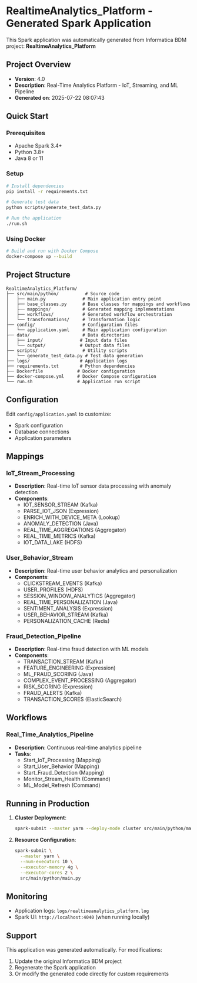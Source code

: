 # RealtimeAnalytics_Platform - Generated Spark Application

This Spark application was automatically generated from Informatica BDM project: **RealtimeAnalytics_Platform**

## Project Overview

- **Version**: 4.0
- **Description**: Real-Time Analytics Platform - IoT, Streaming, and ML Pipeline
- **Generated on**: 2025-07-22 08:07:43

## Quick Start

### Prerequisites
- Apache Spark 3.4+
- Python 3.8+
- Java 8 or 11

### Setup
```bash
# Install dependencies
pip install -r requirements.txt

# Generate test data
python scripts/generate_test_data.py

# Run the application
./run.sh
```

### Using Docker
```bash
# Build and run with Docker Compose
docker-compose up --build
```

## Project Structure

```
RealtimeAnalytics_Platform/
├── src/main/python/          # Source code
│   ├── main.py              # Main application entry point
│   ├── base_classes.py      # Base classes for mappings and workflows
│   ├── mappings/            # Generated mapping implementations
│   ├── workflows/           # Generated workflow orchestration
│   └── transformations/     # Transformation logic
├── config/                  # Configuration files
│   └── application.yaml     # Main application configuration
├── data/                    # Data directories
│   ├── input/              # Input data files
│   └── output/             # Output data files
├── scripts/                 # Utility scripts
│   └── generate_test_data.py # Test data generation
├── logs/                   # Application logs
├── requirements.txt        # Python dependencies
├── Dockerfile             # Docker configuration
├── docker-compose.yml     # Docker Compose configuration
└── run.sh                 # Application run script
```

## Configuration

Edit `config/application.yaml` to customize:
- Spark configuration
- Database connections
- Application parameters

## Mappings

### IoT_Stream_Processing
- **Description**: Real-time IoT sensor data processing with anomaly detection
- **Components**:
  - IOT_SENSOR_STREAM (Kafka)
  - PARSE_IOT_JSON (Expression)
  - ENRICH_WITH_DEVICE_META (Lookup)
  - ANOMALY_DETECTION (Java)
  - REAL_TIME_AGGREGATIONS (Aggregator)
  - REAL_TIME_METRICS (Kafka)
  - IOT_DATA_LAKE (HDFS)

### User_Behavior_Stream
- **Description**: Real-time user behavior analytics and personalization
- **Components**:
  - CLICKSTREAM_EVENTS (Kafka)
  - USER_PROFILES (HDFS)
  - SESSION_WINDOW_ANALYTICS (Aggregator)
  - REAL_TIME_PERSONALIZATION (Java)
  - SENTIMENT_ANALYSIS (Expression)
  - USER_BEHAVIOR_STREAM (Kafka)
  - PERSONALIZATION_CACHE (Redis)

### Fraud_Detection_Pipeline
- **Description**: Real-time fraud detection with ML models
- **Components**:
  - TRANSACTION_STREAM (Kafka)
  - FEATURE_ENGINEERING (Expression)
  - ML_FRAUD_SCORING (Java)
  - COMPLEX_EVENT_PROCESSING (Aggregator)
  - RISK_SCORING (Expression)
  - FRAUD_ALERTS (Kafka)
  - TRANSACTION_SCORES (ElasticSearch)


## Workflows

### Real_Time_Analytics_Pipeline
- **Description**: Continuous real-time analytics pipeline
- **Tasks**:
  - Start_IoT_Processing (Mapping)
  - Start_User_Behavior (Mapping)
  - Start_Fraud_Detection (Mapping)
  - Monitor_Stream_Health (Command)
  - ML_Model_Refresh (Command)


## Running in Production

1. **Cluster Deployment**:
   ```bash
   spark-submit --master yarn --deploy-mode cluster src/main/python/main.py
   ```

2. **Resource Configuration**:
   ```bash
   spark-submit \
     --master yarn \
     --num-executors 10 \
     --executor-memory 4g \
     --executor-cores 2 \
     src/main/python/main.py
   ```

## Monitoring

- Application logs: `logs/realtimeanalytics_platform.log`
- Spark UI: `http://localhost:4040` (when running locally)

## Support

This application was generated automatically. For modifications:
1. Update the original Informatica BDM project
2. Regenerate the Spark application
3. Or modify the generated code directly for custom requirements
